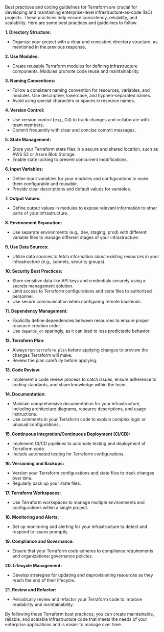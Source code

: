 Best practices and coding guidelines for Terraform are crucial for developing and maintaining enterprise-level infrastructure-as-code (IaC) projects. These practices help ensure consistency, reliability, and scalability. Here are some best practices and guidelines to follow:

**1. Directory Structure:**

   - Organize your project with a clear and consistent directory structure, as mentioned in the previous response.

**2. Use Modules:**

   - Create reusable Terraform modules for defining infrastructure components. Modules promote code reuse and maintainability.

**3. Naming Conventions:**

   - Follow a consistent naming convention for resources, variables, and modules. Use descriptive, lowercase, and hyphen-separated names.
   - Avoid using special characters or spaces in resource names.

**4. Version Control:**

   - Use version control (e.g., Git) to track changes and collaborate with team members.
   - Commit frequently with clear and concise commit messages.

**5. State Management:**

   - Store your Terraform state files in a secure and shared location, such as AWS S3 or Azure Blob Storage.
   - Enable state locking to prevent concurrent modifications.

**6. Input Variables:**

   - Define input variables for your modules and configurations to make them configurable and reusable.
   - Provide clear descriptions and default values for variables.

**7. Output Values:**

   - Define output values in modules to expose relevant information to other parts of your infrastructure.

**8. Environment Separation:**

   - Use separate environments (e.g., dev, staging, prod) with different variable files to manage different stages of your infrastructure.

**9. Use Data Sources:**

   - Utilize data sources to fetch information about existing resources in your infrastructure (e.g., subnets, security groups).

**10. Security Best Practices:**

   - Store sensitive data like API keys and credentials securely using a secrets management solution.
   - Limit access to Terraform configurations and state files to authorized personnel.
   - Use secure communication when configuring remote backends.

**11. Dependency Management:**

   - Explicitly define dependencies between resources to ensure proper resource creation order.
   - Use `depends_on` sparingly, as it can lead to less predictable behavior.

**12. Terraform Plan:**

   - Always run `terraform plan` before applying changes to preview the changes Terraform will make.
   - Review the plan carefully before applying.

**13. Code Review:**

   - Implement a code review process to catch issues, ensure adherence to coding standards, and share knowledge within the team.

**14. Documentation:**

   - Maintain comprehensive documentation for your infrastructure, including architecture diagrams, resource descriptions, and usage instructions.
   - Use comments in your Terraform code to explain complex logic or unusual configurations.

**15. Continuous Integration/Continuous Deployment (CI/CD):**

   - Implement CI/CD pipelines to automate testing and deployment of Terraform code.
   - Include automated testing for Terraform configurations.

**16. Versioning and Backups:**

   - Version your Terraform configurations and state files to track changes over time.
   - Regularly back up your state files.

**17. Terraform Workspaces:**

   - Use Terraform workspaces to manage multiple environments and configurations within a single project.

**18. Monitoring and Alerts:**

   - Set up monitoring and alerting for your infrastructure to detect and respond to issues promptly.

**19. Compliance and Governance:**

   - Ensure that your Terraform code adheres to compliance requirements and organizational governance policies.

**20. Lifecycle Management:**

   - Develop strategies for updating and deprovisioning resources as they reach the end of their lifecycle.

**21. Review and Refactor:**

   - Periodically review and refactor your Terraform code to improve readability and maintainability.

By following these Terraform best practices, you can create maintainable, reliable, and scalable infrastructure code that meets the needs of your enterprise applications and is easier to manage over time.